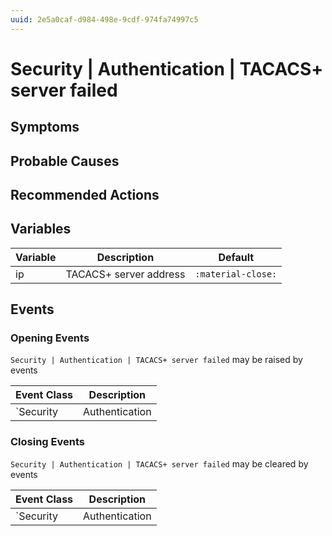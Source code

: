 ```yaml
---
uuid: 2e5a0caf-d984-498e-9cdf-974fa74997c5
---
```

# Security | Authentication | TACACS+ server failed

## Symptoms

## Probable Causes

## Recommended Actions

## Variables

Variable | Description | Default
--- | --- | ---
ip | TACACS+ server address | `:material-close:`

## Events

### Opening Events
`Security | Authentication | TACACS+ server failed` may be raised by events

Event Class | Description
--- | ---
`Security | Authentication | TACACS+ server failed` | dispose

### Closing Events
`Security | Authentication | TACACS+ server failed` may be cleared by events

Event Class | Description
--- | ---
`Security | Authentication | TACACS+ server recovered` | dispose
